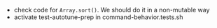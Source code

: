 - check code for `Array.sort()`. We should do it in a non-mutable way
- activate test-autotune-prep in command-behavior.tests.sh
